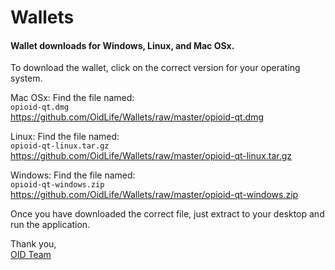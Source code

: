 # Wallets
#### Wallet downloads for Windows, Linux, and Mac OSx.

To download the wallet, click on the correct version for your operating system.

Mac OSx:
Find the file named:  
```opioid-qt.dmg```  
https://github.com/OidLife/Wallets/raw/master/opioid-qt.dmg


Linux:
Find the file named:  
```opioid-qt-linux.tar.gz```  
https://github.com/OidLife/Wallets/raw/master/opioid-qt-linux.tar.gz


Windows:
Find the file named:  
```opioid-qt-windows.zip```  
https://github.com/OidLife/Wallets/raw/master/opioid-qt-windows.zip


Once you have downloaded the correct file, just extract to your desktop and run the application.

Thank you,  
[OID Team](https://oid.life/)
